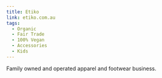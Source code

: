 ```yaml
---
title: Etiko
link: etiko.com.au
tags:
  - Organic
  - Fair Trade
  - 100% Vegan
  - Accessories
  - Kids
---
```

Family owned and operated apparel and footwear business.